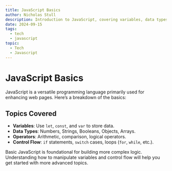 ```yaml
---
title: JavaScript Basics
author: Nicholas Stull
description: Introduction to JavaScript, covering variables, data types, and basic syntax.
date: 2024-09-15
tags:
  - tech
  - javascript
topic:
  - Tech
  - Javascript
---
```

# JavaScript Basics

JavaScript is a versatile programming language primarily used for enhancing web pages. Here’s a breakdown of the basics:

## Topics Covered

- **Variables**: Use `let`, `const`, and `var` to store data.
- **Data Types**: Numbers, Strings, Booleans, Objects, Arrays.
- **Operators**: Arithmetic, comparison, logical operators.
- **Control Flow**: `if` statements, `switch` cases, loops (`for`, `while`, etc.).

Basic JavaScript is foundational for building more complex logic. Understanding how to manipulate variables and control flow will help you get started with more advanced topics.
